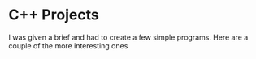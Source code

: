 # C++ Projects

I was given a brief and had to create a few simple programs. Here are a couple of the more interesting ones
